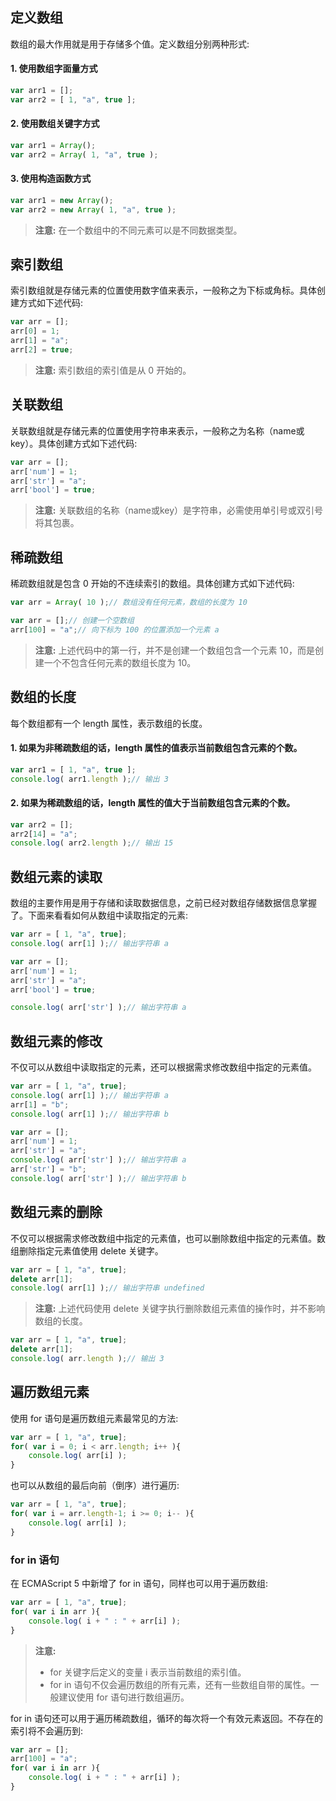 ## 定义数组

数组的最大作用就是用于存储多个值。定义数组分别两种形式:

#### 1. 使用数组字面量方式

```javascript
var arr1 = [];
var arr2 = [ 1, "a", true ];
```

#### 2. 使用数组关键字方式

```javascript
var arr1 = Array();
var arr2 = Array( 1, "a", true );
```

#### 3. 使用构造函数方式

```javascript
var arr1 = new Array();
var arr2 = new Array( 1, "a", true );
```

> **注意:** 在一个数组中的不同元素可以是不同数据类型。

## 索引数组

索引数组就是存储元素的位置使用数字值来表示，一般称之为下标或角标。具体创建方式如下述代码:

```javascript
var arr = [];
arr[0] = 1;
arr[1] = "a";
arr[2] = true;
```

> **注意:** 索引数组的索引值是从 0 开始的。

## 关联数组

关联数组就是存储元素的位置使用字符串来表示，一般称之为名称（name或key）。具体创建方式如下述代码:

```javascript
var arr = [];
arr['num'] = 1;
arr['str'] = "a";
arr['bool'] = true;
```

> **注意:** 关联数组的名称（name或key）是字符串，必需使用单引号或双引号将其包裹。

## 稀疏数组

稀疏数组就是包含 0 开始的不连续索引的数组。具体创建方式如下述代码:

```javascript
var arr = Array( 10 );// 数组没有任何元素，数组的长度为 10

var arr = [];// 创建一个空数组
arr[100] = "a";// 向下标为 100 的位置添加一个元素 a
```

> **注意:** 上述代码中的第一行，并不是创建一个数组包含一个元素 10，而是创建一个不包含任何元素的数组长度为 10。

## 数组的长度

每个数组都有一个 length 属性，表示数组的长度。

#### 1. 如果为非稀疏数组的话，length 属性的值表示当前数组包含元素的个数。

```javascript
var arr1 = [ 1, "a", true ];
console.log( arr1.length );// 输出 3
```

#### 2. 如果为稀疏数组的话，length 属性的值大于当前数组包含元素的个数。

```javascript
var arr2 = [];
arr2[14] = "a";
console.log( arr2.length );// 输出 15
```

## 数组元素的读取

数组的主要作用是用于存储和读取数据信息，之前已经对数组存储数据信息掌握了。下面来看看如何从数组中读取指定的元素:

```javascript
var arr = [ 1, "a", true];
console.log( arr[1] );// 输出字符串 a

var arr = [];
arr['num'] = 1;
arr['str'] = "a";
arr['bool'] = true;

console.log( arr['str'] );// 输出字符串 a
```

## 数组元素的修改

不仅可以从数组中读取指定的元素，还可以根据需求修改数组中指定的元素值。

```javascript
var arr = [ 1, "a", true];
console.log( arr[1] );// 输出字符串 a
arr[1] = "b";
console.log( arr[1] );// 输出字符串 b

var arr = [];
arr['num'] = 1;
arr['str'] = "a";
console.log( arr['str'] );// 输出字符串 a
arr['str'] = "b";
console.log( arr['str'] );// 输出字符串 b
```

## 数组元素的删除

不仅可以根据需求修改数组中指定的元素值，也可以删除数组中指定的元素值。数组删除指定元素值使用 delete 关键字。

```javascript
var arr = [ 1, "a", true];
delete arr[1];
console.log( arr[1] );// 输出字符串 undefined
```

> **注意:** 上述代码使用 delete 关键字执行删除数组元素值的操作时，并不影响数组的长度。

```javascript
var arr = [ 1, "a", true];
delete arr[1];
console.log( arr.length );// 输出 3
```

## 遍历数组元素

使用 for 语句是遍历数组元素最常见的方法:

```javascript
var arr = [ 1, "a", true];
for( var i = 0; i < arr.length; i++ ){
	console.log( arr[i] );
}
```

也可以从数组的最后向前（倒序）进行遍历:

```javascript
var arr = [ 1, "a", true];
for( var i = arr.length-1; i >= 0; i-- ){
	console.log( arr[i] );
}
```

### for in 语句

在 ECMAScript 5 中新增了 for in 语句，同样也可以用于遍历数组:

```javascript
var arr = [ 1, "a", true];
for( var i in arr ){
	console.log( i + " : " + arr[i] );
}
```

> **注意:**
> 
> - for 关键字后定义的变量 i 表示当前数组的索引值。
> - for in 语句不仅会遍历数组的所有元素，还有一些数组自带的属性。一般建议使用 for 语句进行数组遍历。

for in 语句还可以用于遍历稀疏数组，循环的每次将一个有效元素返回。不存在的索引将不会遍历到:

```javascript
var arr = [];
arr[100] = "a";
for( var i in arr ){
	console.log( i + " : " + arr[i] );
}
```